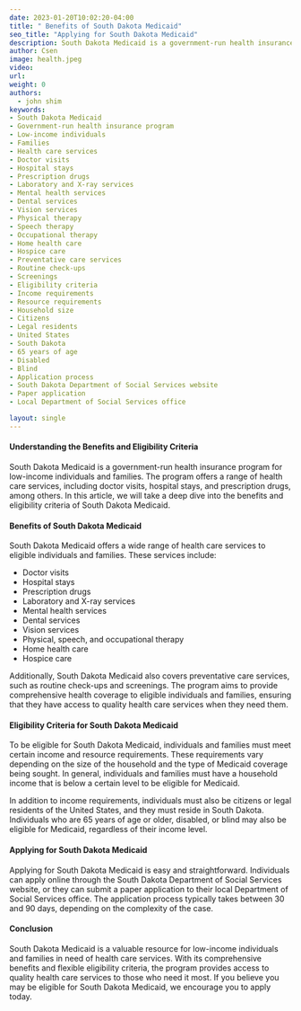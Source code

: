 ```yaml
---
date: 2023-01-20T10:02:20-04:00
title: " Benefits of South Dakota Medicaid"
seo_title: "Applying for South Dakota Medicaid"
description: South Dakota Medicaid is a government-run health insurance program for low-income individuals and families. 
author: Csen
image: health.jpeg
video:
url: 
weight: 0
authors:
  - john shim
keywords:
- South Dakota Medicaid
- Government-run health insurance program
- Low-income individuals
- Families
- Health care services
- Doctor visits
- Hospital stays
- Prescription drugs
- Laboratory and X-ray services
- Mental health services
- Dental services
- Vision services
- Physical therapy
- Speech therapy
- Occupational therapy
- Home health care
- Hospice care
- Preventative care services
- Routine check-ups
- Screenings
- Eligibility criteria
- Income requirements
- Resource requirements
- Household size
- Citizens
- Legal residents
- United States
- South Dakota
- 65 years of age
- Disabled
- Blind
- Application process
- South Dakota Department of Social Services website
- Paper application
- Local Department of Social Services office

layout: single
---
```

#### Understanding the Benefits and Eligibility Criteria

South Dakota Medicaid is a government-run health insurance program for low-income individuals and families. The program offers a range of health care services, including doctor visits, hospital stays, and prescription drugs, among others. In this article, we will take a deep dive into the benefits and eligibility criteria of South Dakota Medicaid.

#### Benefits of South Dakota Medicaid

South Dakota Medicaid offers a wide range of health care services to eligible individuals and families. These services include:

- Doctor visits
- Hospital stays
- Prescription drugs
- Laboratory and X-ray services
- Mental health services
- Dental services
- Vision services
- Physical, speech, and occupational therapy
- Home health care
- Hospice care

Additionally, South Dakota Medicaid also covers preventative care services, such as routine check-ups and screenings. The program aims to provide comprehensive health coverage to eligible individuals and families, ensuring that they have access to quality health care services when they need them.

#### Eligibility Criteria for South Dakota Medicaid

To be eligible for South Dakota Medicaid, individuals and families must meet certain income and resource requirements. These requirements vary depending on the size of the household and the type of Medicaid coverage being sought. In general, individuals and families must have a household income that is below a certain level to be eligible for Medicaid.

In addition to income requirements, individuals must also be citizens or legal residents of the United States, and they must reside in South Dakota. Individuals who are 65 years of age or older, disabled, or blind may also be eligible for Medicaid, regardless of their income level.

#### Applying for South Dakota Medicaid

Applying for South Dakota Medicaid is easy and straightforward. Individuals can apply online through the South Dakota Department of Social Services website, or they can submit a paper application to their local Department of Social Services office. The application process typically takes between 30 and 90 days, depending on the complexity of the case.

#### Conclusion

South Dakota Medicaid is a valuable resource for low-income individuals and families in need of health care services. With its comprehensive benefits and flexible eligibility criteria, the program provides access to quality health care services to those who need it most. If you believe you may be eligible for South Dakota Medicaid, we encourage you to apply today.



